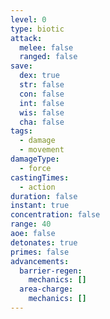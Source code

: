 ```yaml
---
level: 0
type: biotic
attack:
  melee: false
  ranged: false
save:
  dex: true
  str: false
  con: false
  int: false
  wis: false
  cha: false
tags:
  - damage
  - movement
damageType:
  - force
castingTimes:
  - action
duration: false
instant: true
concentration: false
range: 40
aoe: false
detonates: true
primes: false
advancements:
  barrier-regen:
    mechanics: []
  area-charge:
    mechanics: []
---
```

